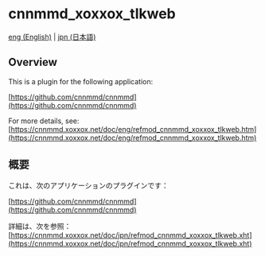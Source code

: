 # cnnmmd_xoxxox_tlkweb

[eng (English)](#Overview) | [jpn (日本語)](#概要)

## Overview

This is a plugin for the following application:

[https://github.com/cnnmmd/cnnmmd](https://github.com/cnnmmd/cnnmmd)

For more details, see:  
[https://cnnmmd.xoxxox.net/doc/eng/refmod_cnnmmd_xoxxox_tlkweb.htm](https://cnnmmd.xoxxox.net/doc/eng/refmod_cnnmmd_xoxxox_tlkweb.htm)

## 概要

これは、次のアプリケーションのプラグインです：

[https://github.com/cnnmmd/cnnmmd](https://github.com/cnnmmd/cnnmmd)

詳細は、次を参照：[https://cnnmmd.xoxxox.net/doc/jpn/refmod_cnnmmd_xoxxox_tlkweb.xht](https://cnnmmd.xoxxox.net/doc/jpn/refmod_cnnmmd_xoxxox_tlkweb.xht)